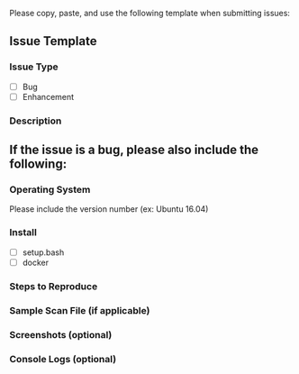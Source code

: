 Please copy, paste, and use the following template when submitting issues:

<h2> Issue Template </h2>

### Issue Type 
- [ ] Bug
- [ ] Enhancement

### Description

## If the issue is a bug, please also include the following:

### Operating System 
Please include the version number (ex: Ubuntu 16.04)

### Install

- [ ] setup.bash
- [ ] docker

### Steps to Reproduce

### Sample Scan File (if applicable)

### Screenshots (optional)

### Console Logs (optional)

